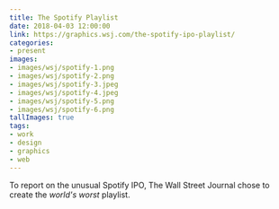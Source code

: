 ```yaml
---
title: The Spotify Playlist
date: 2018-04-03 12:00:00
link: https://graphics.wsj.com/the-spotify-ipo-playlist/
categories:
- present
images:
- images/wsj/spotify-1.png
- images/wsj/spotify-2.png
- images/wsj/spotify-3.jpeg
- images/wsj/spotify-4.jpeg
- images/wsj/spotify-5.png
- images/wsj/spotify-6.png
tallImages: true
tags:
- work
- design
- graphics
- web
---
```

To report on the unusual Spotify IPO, The Wall Street Journal chose to create the _world's worst_ playlist. 